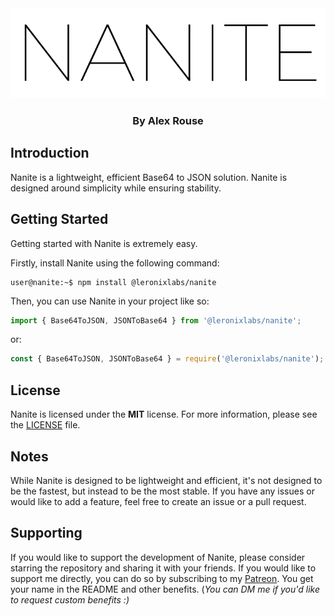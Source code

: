 <div align="center">
    <img src="./docs/Assets/logo.png"  alt="Nanite"/>
    <h3>By Alex Rouse</h3>
</div>

## Introduction
Nanite is a lightweight, efficient Base64 to JSON solution. Nanite is designed around simplicity while ensuring stability.

## Getting Started
Getting started with Nanite is extremely easy.

Firstly, install Nanite using the following command:
```console
user@nanite:~$ npm install @leronixlabs/nanite
```

Then, you can use Nanite in your project like so:
```typescript
import { Base64ToJSON, JSONToBase64 } from '@leronixlabs/nanite';
```
or:
```javascript
const { Base64ToJSON, JSONToBase64 } = require('@leronixlabs/nanite');
```


## License
Nanite is licensed under the **MIT** license. For more information, please see the [LICENSE](./LICENSE) file.

## Notes
While Nanite is designed to be lightweight and efficient, it's not designed to be the fastest, but instead to be the most stable. If you have any issues or would like to add a feature, feel free to create an issue or a pull request.

## Supporting
If you would like to support the development of Nanite, please consider starring the repository and sharing it with your friends. If you would like to support me directly, you can do so by subscribing to my [Patreon](https://patreon.com/user?u=95671657). You get your name in the README and other benefits. (*You can DM me if you'd like to request custom benefits :)*
